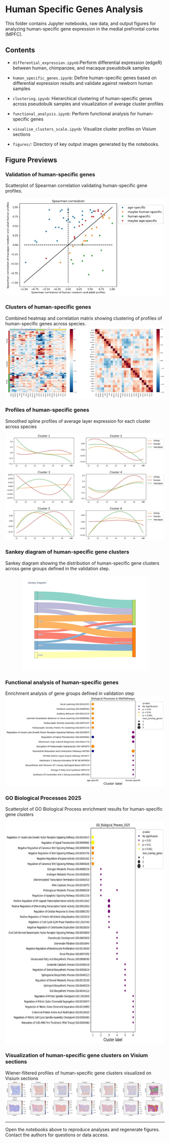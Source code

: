 # Human Specific Genes Analysis

This folder contains Jupyter notebooks, raw data, and output figures for analyzing human-specific gene expression in the medial prefrontal cortex (MPFC).

## Contents

- `differential_expression.ipynb`:Perform differential expression (edgeR) between human, chimpanzee, and macaque pseudobulk samples

- `human_specific_genes.ipynb`: Define human-specific genes based on differential expression results and validate against newborn human samples

- `clustering.ipynb`: Hierarchical clustering of human-specific genes across pseudobulk samples and visualization of average cluster profiles


- `functional_analysis.ipynb`: Perform functional analysis for human-specific genes

- `visualise_clusters_scale.ipynb`: Visualize cluster profiles on Visium sections

- `figures/`: Directory of key output images generated by the notebooks.

## Figure Previews

### Validation of human-specific genes

Scatterplot of  Spearman correlation validating human-specific gene profiles.
<p align="center">
  <img src="figures/human_specific_genes_validation.jpg" alt="Validation Scatterplot" width="600" />
</p>


### Clusters of human-specific genes

Combined heatmap and correlation matrix showing clustering of profiles of human-specific genes across species.
![Clusters Correlation Heatmap](figures/human_specific_genes_clusters_correlations.jpg)

### Profiles of human-specific genes

Smoothed spline profiles of average layer expression for each cluster across species
<p align="center">
  <img src="figures/human_specific_genes_profiles_splines.jpg" alt="Spline Profiles" width="600" />
</p>

### Sankey diagram of human-specific gene clusters

Sankey diagram showing the distribution of human-specific gene clusters across gene groups defined in the validation step.
<p align="center">
  <img src="figures/sankey_diagram.jpg" alt="Sankey Diagram" width="400" />
</p>

### Functional analysis of human-specific genes

Enrichment analysis of gene groups defined in validation step
![Enrichment Validation](figures/enrichment_human_validation.jpg)

### GO Biological Processes 2025

Scatterplot of GO Biological Process enrichment results for human-specific gene clusters
<p align="center">
  <img src="figures/go_biological_processes_2025.jpg" alt="GO Biological Processes 2025" height="700" />
</p>

### Visualization of human-specific gene clusters on Visium sections

Wiener-filtered profiles of human-specific gene clusters visualized on Visium sections
![Wiener-Filtered Profiles](figures/human_specific_genes_profiles_weiner_horizontal.jpg)


---

Open the notebooks above to reproduce analyses and regenerate figures. Contact the authors for questions or data access.
